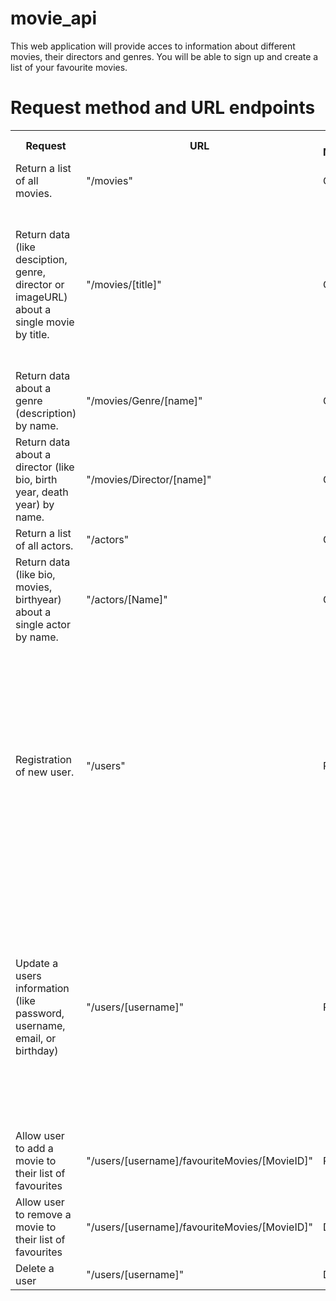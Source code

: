 # movie_api

<body>
  <p>
    This web application will provide acces to information about different
    movies, their directors and genres. You will be able to sign up and create
    a list of your favourite movies.
  </p>

  <h1>Request method and URL endpoints</h1>
  <table style="width:100%">
    <tr>
      <th>Request</th>
      <th>URL</th>
      <th>HTTP METHOD</th>
      <th>Request body data format</th>
      <th>Response body data format</th>
    </tr>
    <tr>
      <td>Return a list of all movies.</td>
      <td>"/movies"</td>
      <td>GET</td>
      <td>None</td>
      <td>
        A JSON object holding data about all movies.
      </td>
    </tr>
    <tr>
      <td>
        Return data (like desciption, genre, director or imageURL) about a
        single movie by title.
      </td>
      <td>"/movies/[title]"</td>
      <td>GET</td>
      <td>None</td>
      <td>
        A JSON object holding data about a single movie, containing
        description, genre, director and imageURL. Example: { "Genre": {
        "Name": "Action", "Description": "Action film is a film genre in which
        the protagonist or protagonists are thrust into a series of events
        that typically include violence, extended fighting, physical feats,
        rescues and frantic chases. Action films tend to feature a mostly
        resourceful hero struggling against incredible odds, which include
        life-threatening situations, a dangerous villain, or a pursuit which
        usually concludes in victory for the hero." }, "Director": { "movies":
        [ "60a68722dae586ee3e0cc296", "60a6a3a9dae586ee3e0cc297",
        "60a6a412dae586ee3e0cc298" ], "Name": "Peter Jackson", "Bio": "Peter
        Jackson was born as an only child in a small coast-side town in New
        Zealand in 1961. When a friend of his parents bought him a super 8
        movie camera (because she saw how much he enjoyed taking photos), the
        then eight-year-old Peter instantly grabbed the thing to start
        recording his own movies, which he made with his friends.", "Birth":
        1961 }, "Actors": [ [ "60a6c284dae586ee3e0cc2a5",
        "60a6c31adae586ee3e0cc2a6" ] ], "_id": "60a6a3a9dae586ee3e0cc297",
        "Title": "The Lord of the Rings: The Two Towers", "Description": "The
        Lord of the Rings: The Two Towers is a 2002 epic fantasy adventure
        film directed by Peter Jackson, based on the second volume of J. R. R.
        Tolkien's The Lord of the Rings. The film is the second instalment in
        The Lord of the Rings trilogy and was produced by Barrie M. Osborne,
        Fran Walsh and Jackson, and written by Walsh, Philippa Boyens, Stephen
        Sinclair and Jackson.", "ImagePath":
        "https://m.media-amazon.com/images/M/MV5BZGMxZTdjZmYtMmE2Ni00ZTdkLWI5NTgtNjlmMjBiNzU2MmI5XkEyXkFqcGdeQXVyNjU0OTQ0OTY@._V1_UX182_CR0,0,182,268_AL_.jpg",
        "Featured": true },
      </td>
    </tr>
    <tr>
      <td>Return data about a genre (description) by name.</td>
      <td>"/movies/Genre/[name]"</td>
      <td>GET</td>
      <td>None</td>
      <td>
        A JSON object holding data about a genre. Example: "Genre": { "Name":
        "Drama", "Description": "In film and television, drama is a category
        of narrative fiction (or semi-fiction) intended to be more serious
        than humorous in tone. Drama of this kind is usually qualified with
        additional terms that specify its particular super-genre, macro-genre,
        or micro-genre, such as soap opera (operatic drama), police crime
        drama, political drama, legal drama, historical drama, domestic drama,
        teen drama, and comedy-drama (dramedy)."
      </td>
    </tr>
    <tr>
      <td>
        Return data about a director (like bio, birth year, death year) by
        name.
      </td>
      <td>"/movies/Director/[name]"</td>
      <td>GET</td>
      <td>None</td>
      <td>
        A JSON object holding data about a director. Example: { name:
        "Christopher Nolan", bio: "...", birth year: "30 July 1970", death
        year: "" }
      </td>
    </tr>
    <tr>
      <td>Return a list of all actors.</td>
      <td>"/actors"</td>
      <td>GET</td>
      <td>None</td>
      <td>A JSON object holding data about all actors.</td>
    </tr>
    <tr>
      <td>
        Return data (like bio, movies, birthyear) about a single actor by
        name.
      </td>
      <td>"/actors/[Name]"</td>
      <td>GET</td>
      <td>None</td>
      <td>
        A JSON object holding data about a single actor, containing bio,
        birth, death and movies. Example: { "movies": [
        "60a6a7c0dae586ee3e0cc29e" ], "_id": "60a6c4fadae586ee3e0cc2aa",
        "Name": "Hugh Jackman", "Bio": "Hugh Michael Jackman AC (born 12
        October 1968) is an Australian actor, singer, and producer. He is best
        known for playing Wolverine/Logan in the X-Men film series
        (2000–2017), a role for which he holds the Guinness World Record for
        'longest career as a live-action Marvel superhero'.", "Birth": 1968 }
      </td>
    </tr>
    <tr>
      <td>Registration of new user.</td>
      <td>"/users"</td>
      <td>POST</td>
      <td>
        A JSON object holding data about the user. { ID: Integer, username:
        String, password: String, email: String, birthday: Date } Make sure
        that the username only includes alphanumeric symbol, the birthday
        follows the format and the email is a valid email address. Example: {
        "username" : "HansPeter", "password" : "Test123", "email" :
        "test@googlemail.com", "birthday" : "03/15/1912" }
      </td>
      <td>
        A JSON object holding data about the user that was added. Example: {
        "username" : "HansPeter", "password" : "hashedPassword", "email" :
        "test@googlemail.com", "birthday" : "03/15/1912" }
      </td>
    </tr>
    <tr>
      <td>
        Update a users information (like password, username, email, or
        birthday)
      </td>
      <td>"/users/[username]"</td>
      <td>PUT</td>
      <td>
        A JSON object holding updated data about the user. { ID: Integer,
        username: String, password: String, email: String, birthday: Date }
        Make sure that the username only includes alphanumeric symbol, the
        birthday follows the format and the email is a valid email address.
        Example: { "username" : "Hans Peter", "password" : "Test123", "email"
        : "test@googlemail.com", "birthday" : "03/15/1912" }
      </td>
      <td>
        A JSON object holding the new updated data about the user. Example: {
        "username" : "Hans Peter", "password" : "hashedPassword", "email" :
        "test@googlemail.com", "birthday" : "03/15/1912" }
      </td>
    </tr>
    <tr>
      <td>Allow user to add a movie to their list of favourites</td>
      <td>"/users/[username]/favouriteMovies/[MovieID]"</td>
      <td>POST</td>
      <td>none</td>
      <td>
        A JSON object holding data about the user (including the added movie).
        Example: { "favouriteMovies": [ "60a6a7c0dae586ee3e0cc29e" ], "_id":
        "60abf50382ccbe2dd8d8270f", "username": "Hans Peter", "password":
        "hashedPassword", "email": "newtest@googlemail.com", "birthday":
        "1992-03-15T08:00:00.000Z", "__v": 0 }
      </td>
    </tr>
    <tr>
      <td>Allow user to remove a movie to their list of favourites</td>
      <td>"/users/[username]/favouriteMovies/[MovieID]"</td>
      <td>DELETE</td>
      <td>none</td>
      <td>
        A JSON object holding data about the user (without the removed movie).
        Example: { "favouriteMovies": [ "60a6a7c0dae586ee3e0cc29e" ], "_id":
        "60abf50382ccbe2dd8d8270f", "username": "Hans Peter", "password":
        "hashedPassword", "email": "newtest@googlemail.com", "birthday":
        "1992-03-15T08:00:00.000Z", "__v": 0 }
      </td>
    </tr>
    <tr>
      <td>Delete a user</td>
      <td>"/users/[username]"</td>
      <td>DELETE</td>
      <td>none</td>
      <td>A textmassage that confirms, that the user was deleted.</td>
    </tr>
  </table>
</body>
